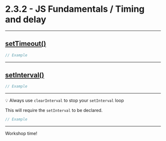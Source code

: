 # 2.3.2 - JS Fundamentals / Timing and delay

---

## [setTimeout()](https://www.w3schools.com/jsref/met_win_settimeout.asp)

```js
// Example
```

---

## [setInterval()](https://www.w3schools.com/jsref/met_win_setinterval.asp)

```js
// Example
```

---

💡 Always use `clearInterval` to stop your `setInterval` loop

This will require the `setInterval` to be declared.

```js
// Example
```

---

Workshop time!
